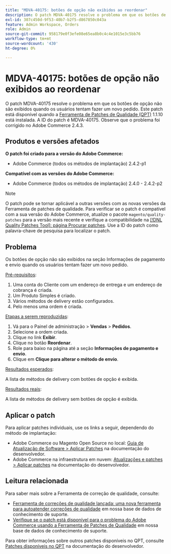 ```yaml
---
title: "MDVA-40175: botões de opção não exibidos ao reordenar"
description: O patch MDVA-40175 resolve o problema em que os botões de opção não são exibidos quando os usuários tentam fazer um novo pedido. Este patch está disponível quando a [Ferramenta de correções de qualidade (QPT)](/help/announcements/adobe-commerce-announcements/magento-quality-patches-released-new-tool-to-self-serve-quality-patches.md) 1.1.10 está instalada. A ID do patch é MDVA-40175. Observe que o problema foi corrigido no Adobe Commerce 2.4.3.
exl-id: 307c450d-9f53-40b7-b2f5-d867850c043a
feature: Admin Workspace, Orders
role: Admin
source-git-commit: 958179e0f3efe08e65ea8b0c4c4e1015e3c5bb76
workflow-type: tm+mt
source-wordcount: '430'
ht-degree: 0%

---
```


# MDVA-40175: botões de opção não exibidos ao reordenar

O patch MDVA-40175 resolve o problema em que os botões de opção não são exibidos quando os usuários tentam fazer um novo pedido. Este patch está disponível quando a [Ferramenta de Patches de Qualidade (QPT)](/help/announcements/adobe-commerce-announcements/magento-quality-patches-released-new-tool-to-self-serve-quality-patches.md) 1.1.10 está instalada. A ID do patch é MDVA-40175. Observe que o problema foi corrigido no Adobe Commerce 2.4.3.

## Produtos e versões afetados

**O patch foi criado para a versão do Adobe Commerce:**

* Adobe Commerce (todos os métodos de implantação) 2.4.2-p1

**Compatível com as versões do Adobe Commerce:**

* Adobe Commerce (todos os métodos de implantação) 2.4.0 - 2.4.2-p2

>[!NOTE]
>
>O patch pode se tornar aplicável a outras versões com as novas versões da Ferramenta de patches de qualidade. Para verificar se o patch é compatível com a sua versão do Adobe Commerce, atualize o pacote `magento/quality-patches` para a versão mais recente e verifique a compatibilidade na [[!DNL Quality Patches Tool]: página Procurar patches](https://devdocs.magento.com/quality-patches/tool.html#patch-grid). Use a ID do patch como palavra-chave de pesquisa para localizar o patch.

## Problema

Os botões de opção não são exibidos na seção Informações de pagamento e envio quando os usuários tentam fazer um novo pedido.

<u>Pré-requisitos</u>:

1. Uma conta do Cliente com um endereço de entrega e um endereço de cobrança é criada.
1. Um Produto Simples é criado.
1. Vários métodos de delivery estão configurados.
1. Pelo menos uma ordem é criada.

<u>Etapas a serem reproduzidas</u>:

1. Vá para o Painel de administração > **Vendas** > **Pedidos**.
1. Selecione a ordem criada.
1. Clique no link **Exibir**.
1. Clique no botão **Reordenar**.
1. Role para baixo na página até a seção **Informações de pagamento e envio**.
1. Clique em **Clique para alterar o método de envio**.

<u>Resultados esperados</u>:

A lista de métodos de delivery com botões de opção é exibida.

<u>Resultados reais</u>:

A lista de métodos de delivery sem botões de opção é exibida.

## Aplicar o patch

Para aplicar patches individuais, use os links a seguir, dependendo do método de implantação:

* Adobe Commerce ou Magento Open Source no local: [Guia de Atualização de Software > Aplicar Patches](https://devdocs.magento.com/guides/v2.4/comp-mgr/patching/mqp.html) na documentação do desenvolvedor.
* Adobe Commerce na infraestrutura em nuvem: [Atualizações e patches > Aplicar patches](https://devdocs.magento.com/cloud/project/project-patch.html) na documentação do desenvolvedor.

## Leitura relacionada

Para saber mais sobre a Ferramenta de correção de qualidade, consulte:

* [Ferramenta de correções de qualidade lançada: uma nova ferramenta para autoatender correções de qualidade](/help/announcements/adobe-commerce-announcements/magento-quality-patches-released-new-tool-to-self-serve-quality-patches.md) em nossa base de dados de conhecimento de suporte.
* [Verifique se o patch está disponível para o problema do Adobe Commerce usando a Ferramenta de Patches de Qualidade](/help/support-tools/patches-available-in-qpt-tool/check-patch-for-magento-issue-with-magento-quality-patches.md) em nossa base de dados de conhecimento de suporte.

Para obter informações sobre outros patches disponíveis no QPT, consulte [Patches disponíveis no QPT](https://devdocs.magento.com/quality-patches/tool.html#patch-grid) na documentação do desenvolvedor.
